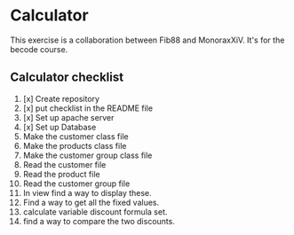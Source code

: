 # Calculator
This exercise is a collaboration between Fib88 and MonoraxXiV.
It's for the becode course.

## Calculator checklist


1. [x] Create repository
2. [x] put checklist in the README file
3. [x] Set up apache server
4. [x] Set up Database
5. Make the customer class file
6. Make the products class file
7. Make the customer group class file
8. Read the customer file
9. Read the product file
10. Read the customer group file
11. In view find a way to display these.
12. Find a way to get all the fixed values.
13. calculate variable discount formula set.
14. find a way to compare the two discounts.
